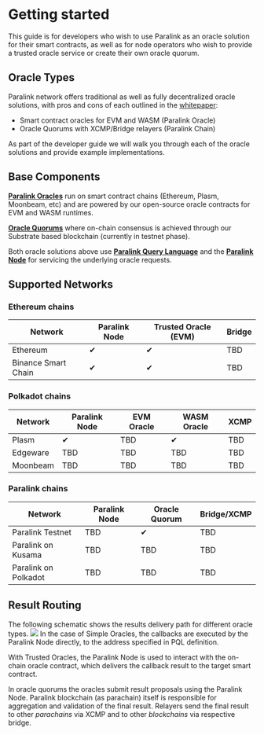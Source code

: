 <!--
order: 12
-->

# Getting started
This guide is for developers who wish to use Paralink as an oracle solution for their smart
contracts, as well as for node operators who wish to provide a trusted oracle service or create their own
oracle quorum.

## Oracle Types
Paralink network offers traditional as well as fully decentralized oracle solutions, with pros and cons of each outlined in the [whitepaper](/whitepaper/security):
 - Smart contract oracles for EVM and WASM (Paralink Oracle)
 - Oracle Quorums with XCMP/Bridge relayers (Paralink Chain)

As part of the developer guide we will walk you through each of the oracle solutions and provide
example implementations.

## Base Components
**[Paralink Oracles](/developer-guide/paralink-oracle)** run on smart contract chains (Ethereum, Plasm, Moonbeam, etc) and are powered by our
open-source oracle contracts for EVM and WASM runtimes.

**[Oracle Quorums](/developer-guide/oracle-quorums)** where on-chain consensus is achieved through our Substrate based blockchain
(currently in testnet phase).

Both oracle solutions above use **[Paralink Query Language](/developer-guide/paralink-query-language)** and the **[Paralink Node](/developer-guide/paralink-node)** for servicing the underlying oracle requests.

## Supported Networks

### Ethereum chains

| Network             | Paralink Node | Trusted Oracle (EVM) | Bridge |
| ------------------- | ------------- | -------------------- | ------ |
| Ethereum            | ✔             | ✔                    | TBD    |
| Binance Smart Chain | ✔             | ✔                    | TBD    |

### Polkadot chains

| Network  | Paralink Node | EVM Oracle | WASM Oracle | XCMP |
| -------- | ------------- | ---------- | ----------- | ---- |
| Plasm    | ✔             | TBD        | ✔           | TBD  |
| Edgeware | TBD           | TBD        | TBD         | TBD  |
| Moonbeam | TBD           | TBD        | TBD         | TBD  |

### Paralink chains

| Network              | Paralink Node | Oracle Quorum | Bridge/XCMP |
| -------------------- | ------------- | ------------- | ----------- |
| Paralink Testnet     | TBD           | ✔             | TBD         |
| Paralink on Kusama   | TBD           | TBD           | TBD         |
| Paralink on Polkadot | TBD           | TBD           | TBD         |


## Result Routing
The following schematic shows the results delivery path for different oracle types.
![](https://i.imgur.com/rLDzM9G.png)
In the case of Simple Oracles, the callbacks are executed by the Paralink Node directly, to the
address specified in PQL definition. 

With Trusted Oracles, the Paralink Node is used to interact with the on-chain oracle contract, which delivers the callback result to the target smart contract.

In oracle quorums the oracles submit result proposals using the Paralink Node. Paralink blockchain (as parachain) itself is responsible for aggregation and validation of the final result. Relayers send the final result to other _parachains_ via XCMP and to other _blockchains_ via respective bridge.

